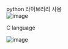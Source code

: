 python 라이브러리 사용   
![image](https://user-images.githubusercontent.com/98154707/153116823-9afe799e-9332-4fc9-b49b-5a3e181c7af7.png)  

C language

![image](https://user-images.githubusercontent.com/98154707/153116872-49d34d79-3c8f-4751-8c3e-5ee8a5a8ba0c.png)
